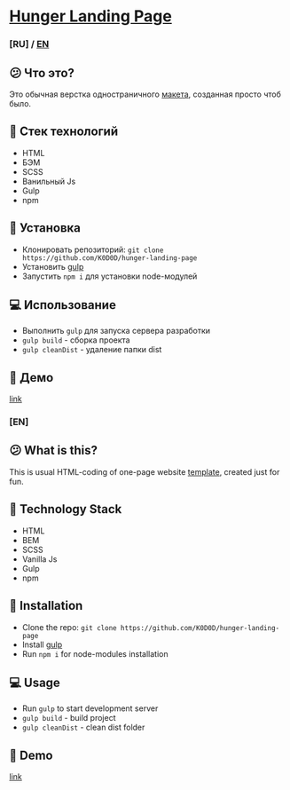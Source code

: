 # [Hunger Landing Page]()

### [RU] / [EN](#en)

## 😕 Что это?

Это обычная верстка одностраничного [макета](https://www.figmacrush.com/restaurant-website-template-figma/), созданная просто чтоб было.

## 🔨 Стек технологий

- HTML
- БЭМ
- SCSS
- Ванильный Js
- Gulp
- npm

## 🚀 Установка

- Клонировать репозиторий: `git clone https://github.com/K0D0D/hunger-landing-page`
- Установить [gulp](https://gulpjs.com/docs/en/getting-started/quick-start) 
- Запустить `npm i` для установки node-модулей

## 💻 Использование

- Выполнить `gulp` для запуска сервера разработки
- `gulp build` - сборка проекта
- `gulp cleanDist` - удаление папки dist

## 👀 Демо

[link]()

### [EN]

## 😕 What is this?

This is usual HTML-coding of one-page website [template](https://www.figmacrush.com/restaurant-website-template-figma/), created just for fun.

## 🔨 Technology Stack

- HTML
- BEM
- SCSS
- Vanilla Js
- Gulp
- npm

## 🚀 Installation

- Clone the repo: `git clone https://github.com/K0D0D/hunger-landing-page`
- Install [gulp](https://gulpjs.com/docs/en/getting-started/quick-start) 
- Run `npm i` for node-modules installation

## 💻 Usage

- Run `gulp` to start development server
- `gulp build` - build project
- `gulp cleanDist` - clean dist folder

## 👀 Demo

[link]()